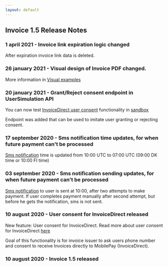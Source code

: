 ```yaml
---
layout: default
---
```


## Invoice 1.5 Release Notes
### <a name="response_code"></a> 1 april 2021 - Invoice link expiration logic changed
After expiration invoice link data is deleted.

### <a name="response_code"></a> 26 january 2021 - Visual design of Invoice PDF changed.
More information in [Visual examples](https://mobilepaydev.github.io/MobilePay-Invoice/visual_examples)

### <a name="response_code"></a> 20 january 2021 - Grant/Reject consent endpoint in UserSimulation API
You can now test [InvoiceDirect user consent](https://mobilepaydev.github.io/MobilePay-Invoice/api_reference#direct-invoice-consent) functionality in [sandbox](https://sandbox-developer.mobilepay.dk/)

Endpoint was added that can be used to imitate user granting or rejecting consent.

### <a name="response_code"></a> 17 september 2020 - Sms notification time updates, for when future payment can't be processed
[Sms notification](https://mobilepaydev.github.io/MobilePay-Invoice/api_reference#validations) time is updated from 10:00 UTC to 07:00 UTC (09:00 DK time or 10:00 FI time)

### <a name="response_code"></a> 03 september 2020 - Sms notification sending updates, for when future payment can't be processed
[Sms notification](https://mobilepaydev.github.io/MobilePay-Invoice/api_reference#validations) to user is sent at 10:00, after two attempts to make payment. If user completes payment manually after second attempt, but before he gets the notification, sms is not sent. 

### <a name="response_code"></a> 10 august 2020 - User consent for InvoiceDirect released
New feature: User consent for InvoiceDirect. Read more about user consent for InvoiceDirect [here](https://mobilepaydev.github.io/MobilePay-Invoice/api_reference#direct-invoice-consent)

Goal of this functionality is for invoice issuer to ask users phone number and consent to receive Invoices directly to MobilePay (InvoiceDirect).

### <a name="response_code"></a> 10 august 2020 - Invoice 1.5 released
